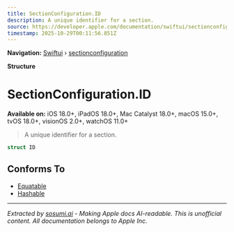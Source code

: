 ```yaml
---
title: SectionConfiguration.ID
description: A unique identifier for a section.
source: https://developer.apple.com/documentation/swiftui/sectionconfiguration/id-swift.struct
timestamp: 2025-10-29T00:11:56.851Z
---
```


**Navigation:** [Swiftui](/documentation/swiftui) › [sectionconfiguration](/documentation/swiftui/sectionconfiguration)

**Structure**

# SectionConfiguration.ID

**Available on:** iOS 18.0+, iPadOS 18.0+, Mac Catalyst 18.0+, macOS 15.0+, tvOS 18.0+, visionOS 2.0+, watchOS 11.0+

> A unique identifier for a section.

```swift
struct ID
```

## Conforms To

- [Equatable](/documentation/Swift/Equatable)
- [Hashable](/documentation/Swift/Hashable)

---

*Extracted by [sosumi.ai](https://sosumi.ai) - Making Apple docs AI-readable.*
*This is unofficial content. All documentation belongs to Apple Inc.*
